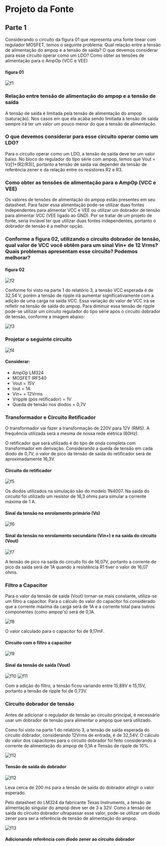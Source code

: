 # Projeto da Fonte

## Parte 1
Considerando o circuito da figura 01 que representa uma fonte linear com regulador MOSFET, temos o seguinte problema:  Qual relação entre a tensão de alimentação do ampop e a tensão de saída? O que devemos considerar para esse circuito operar como um LDO? Como obter as tensões de alimentação para o AmpOp (VCC e VEE)

#### figura 01
![f1](/resources/images/fonte/figura1.jpg)

### Relação entre tensão de alimentação do ampop e a tensão de saída
A tensão de saída é limitada pela tensão de alimentação do ampop (saturação). Nos casos em que ela acaba sendo limitada a tensão de saída sempre irá ter um valor um pouco menor do que a tensão de alimentação.

### O que devemos considerar para esse circuito operar como um LDO?
Para o circuito operar como um LDO, a tensão de saída deve ter um valor baixo. No bloco do regulador do tipo série com ampop, temos que Vout = Vz[1+(R2/R3)], portanto a tensão de saída vai depender da tensão de referência zener e da relação entre os resistores R2 e R3.

### Como obter as tensões de alimentação para o AmpOp (VCC e VEE)
Os valores de tensões de alimentação do ampop estão presentes em seu datasheet. Para fazer essa alimentação pode-se utilizar duas fontes independentes para alimentar VCC e VEE ou utilizar um dobrador de tensão para alimentar VCC (VEE ligado ao GND). Por se tratar de um projeto de fonte, seria inviável ter que utilizar duas fontes independentes, portanto o dobrador de tensão é a melhor opção.

### Conforme a figura 02, utilizando o circuito dobrador de tensão, qual valor de VCC você obtêm para um sinal Vin+ de 12 Vrms? Quais problemas apresentam esse circuito? Podemos melhorar?
#### figura 02
![f2](/resources/images/fonte/figura2.jpg)

Conforme foi visto na parte 1 do relatório 3, a tensão VCC esperada é de 32,54 V, porém a tensão de ripple irá aumentar significativamente com a adição de uma carga na saída VCC. Essa variação do valor de VCC irá se refletir na tensão de saída do ampop. Para diminuir essa tensão de ripple pode-se utilizar um circuito regulador do tipo série após o circuito dobrador de tensão, conforme a  imagem abaixo:

![f3](/resources/images/fonte/figura3.jpg)

### Projetar o seguinte circuito

![f4](/resources/images/fonte/figura4.jpg)


#### Considerar:
- AmpOp LM324
- MOSFET IRF540
- Vout = 15V
- Iout = 1A
- Vin+ = 12Vrms
- Vripple (pós retificador) = 1V
- Queda de tensão nos diodos = 0,7V

### Transformador e Circuito Retificador
O transformador vai fazer a transformação de 220V para 12V (RMS). A frequência utilizada será a mesma de nossa rede elétrica (60Hz).

O retificador que será utilizado é do tipo de onda completa com transformador em derivação. Considerando a queda de tensão em cada diodo de 0,7V, o valor de pico da tensão de saída do retificador será de aproximadamente 16,3V.

#### Circuito do retificador
![f5](/resources/images/fonte/bloco1.jpg)

Os diodos utilizados na simulação são do modelo 1N4007. Na saída do circuito foi utilizado um resistor de 16,3 ohms para simular a corrente máxima de 1 A.

#### Sinal da tensão no enrolamento primário (Vs)
![f6](/resources/images/fonte/curva1.jpg)

#### Sinal da tensão no enrolamento secundário (Vin+) e na saída do circuito (Vout)
![f7](/resources/images/fonte/curva2.jpg)

A tensão de pico na saída do circuito foi de 16,07V, portanto a corrente de pico da saída será de 1A quando a resistência R1 tiver o valor de 16,07 ohms.

### Filtro a Capacitor

Para o valor da tensão de saída (Vout) tornar-se mais constante, utiliza-se um filtro a capacitor. Para o cálculo do valor do capacitor foi considerado que a corrente máxima da carga será de 1A e a corrente total para outros componentes (como ampop's) será de 0,1A.

![f8](/resources/images/fonte/calculo1.jpg)

O valor calculado para o capacitor foi de 9,17mF.

#### Circuito com o filtro a capacitor

![f9](/resources/images/fonte/bloco2.jpg)

#### Sinal da tensão de saída (Vout)
![f10](/resources/images/fonte/curva3.jpg)
![f11](/resources/images/fonte/curva4.jpg)

Com a adição do filtro, a tensão ficou variando entre 15,88V e 15,15V, portanto a tensão de ripple foi de 0,73V.

### Circuito dobrador de tensão

Antes de adicionar o regulador de tensão ao circuito principal, é necessário usar um dobrador de tensão para alimentar o ampop que será utilizado.

Como foi visto na parte 1 do relatório 3, a tensão de saída esperada do circuito dobrador, considerando 12Vrms de entrada, é de 32,54V. O cálculo do valor dos capacitores para o circuito dobrador foi feito considerando a corrente de alimentação do ampop de 0,1A e Tensão de ripple de 10%.

![f12](/resources/images/fonte/circ2.jpg)

#### Tensão de saída do dobrador

![f12](/resources/images/fonte/curva5.jpg)

Leva cerca de 200 ms para a tensão de saída do dobrador atingir o valor esperado.

Pelo datasheet do LM324 da fabricante Texas Instruments, a tensão de alimentação singular do ampop deve ser de 3 a 32V. Como a tensão de saída do circuito dobrador ultrapassar esse valor, pode-se utilizar um diodo zener para ser a referência de tensão de alimentação do ampop.

 ![f13](/resources/images/fonte/datasheet1.jpg)

#### Adicionando referência com diodo zener ao circuito dobrador
